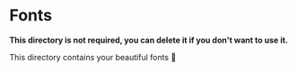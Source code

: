 # Fonts

**This directory is not required, you can delete it if you don't want to use it.**

This directory contains your beautiful fonts 💅
